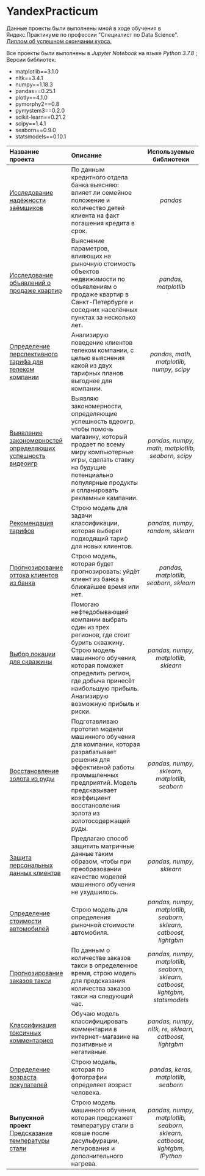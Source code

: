 # YandexPracticum
Данные проекты были выполнены мной в ходе обучения в Яндекс.Практикуме по профессии "Специалист по Data Science".
[Диплом об успешном окончании курса.](https://github.com/BernikovOleg/YandexPracticum/blob/main/yandex_ds_diploma.pdf)

Все проекты были выполнены в *Jupyter Notebook* на языке *Python 3.7.8* ; Версии библиотек:
- matplotlib==3.1.0
- nltk==3.4.1
- numpy==1.18.3
- pandas==0.25.1
- plotly==4.1.0
- pymorphy2==0.8
- pymystem3==0.2.0
- scikit-learn==0.21.2
- scipy==1.4.1
- seaborn==0.9.0
- statsmodels==0.10.1


|Название проекта                              |Описание                                                      |Используемые библиотеки     |
|:---------------------------------------------|:-------------------------------------------------------------|:--------------------------:|
|[Исследование надёжности заёмщиков](https://github.com/BernikovOleg/YandexPracticum/tree/main/01%20%D0%98%D1%81%D1%81%D0%BB%D0%B5%D0%B4%D0%BE%D0%B2%D0%B0%D0%BD%D0%B8%D0%B5_%D0%BD%D0%B0%D0%B4%D1%91%D0%B6%D0%BD%D0%BE%D1%81%D1%82%D0%B8_%D0%B7%D0%B0%D1%91%D0%BC%D1%89%D0%B8%D0%BA%D0%BE%D0%B2) | По данным кредитного отдела банка выясняю: влияет ли семейное положение и количество детей клиента на факт погашения кредита в срок. | *pandas*|
|[Исследование объявлений о продаже квартир](https://github.com/BernikovOleg/YandexPracticum/tree/main/02%20%D0%98%D1%81%D1%81%D0%BB%D0%B5%D0%B4%D0%BE%D0%B2%D0%B0%D0%BD%D0%B8%D0%B5_%D0%BE%D0%B1%D1%8A%D1%8F%D0%B2%D0%BB%D0%B5%D0%BD%D0%B8%D0%B9_%D0%BE_%D0%BF%D1%80%D0%BE%D0%B4%D0%B0%D0%B6%D0%B5_%D0%BA%D0%B2%D0%B0%D1%80%D1%82%D0%B8%D1%80)|Выяснение параметров, влияющих на рыночную стоимость объектов недвижимости по объявлениям о продаже квартир в Санкт-Петербурге и соседних населённых пунктах за несколько лет.| *pandas, matplotlib*|
|[Определение перспективного тарифа для телеком компании](https://github.com/BernikovOleg/YandexPracticum/tree/main/03%20%D0%9E%D0%BF%D1%80%D0%B5%D0%B4%D0%B5%D0%BB%D0%B5%D0%BD%D0%B8%D0%B5_%D0%BF%D0%B5%D1%80%D1%81%D0%BF%D0%B5%D0%BA%D1%82%D0%B8%D0%B2%D0%BD%D0%BE%D0%B3%D0%BE_%D1%82%D0%B0%D1%80%D0%B8%D1%84%D0%B0_%D0%B4%D0%BB%D1%8F_%D1%82%D0%B5%D0%BB%D0%B5%D0%BA%D0%BE%D0%BC%20%D0%BA%D0%BE%D0%BC%D0%BF%D0%B0%D0%BD%D0%B8%D0%B8)| Анализирую поведение клиентов телеком компании, с целью выяснения какой из двух тарифных планов выгоднее для компании.| *pandas, math, matplotlib, numpy, scipy*|
|[Выявление закономерностей определяющих успешность видеоигр](https://github.com/BernikovOleg/YandexPracticum/tree/main/04%20%D0%92%D1%8B%D1%8F%D0%B2%D0%BB%D0%B5%D0%BD%D0%B8%D0%B5_%D0%B7%D0%B0%D0%BA%D0%BE%D0%BD%D0%BE%D0%BC%D0%B5%D1%80%D0%BD%D0%BE%D1%81%D1%82%D0%B5%D0%B9_%D0%BE%D0%BF%D1%80%D0%B5%D0%B4%D0%B5%D0%BB%D1%8F%D1%8E%D1%89%D0%B8%D1%85_%D1%83%D1%81%D0%BF%D0%B5%D1%88%D0%BD%D0%BE%D1%81%D1%82%D1%8C_%D0%B2%D0%B8%D0%B4%D0%B5%D0%BE%D0%B8%D0%B3%D1%80)|Выявляю закономерности, определяющие успешность вдеоигр, чтобы помочь магазину, который продает по всему миру компьютерные игры, сделать ставку на будущие потенциально популярные продукты и спланировать рекламные кампании.|*pandas, numpy, math, matplotlib, seaborn, scipy*|
|[Рекомендация тарифов](https://github.com/BernikovOleg/YandexPracticum/tree/main/05%20%D0%A0%D0%B5%D0%BA%D0%BE%D0%BC%D0%B5%D0%BD%D0%B4%D0%B0%D1%86%D0%B8%D1%8F_%D1%82%D0%B0%D1%80%D0%B8%D1%84%D0%BE%D0%B2)|Cтрою модель для задачи классификации, которая выберет подходящий тариф для новых клиентов.|*pandas, numpy, random, sklearn*|
|[Прогнозирование оттока клиентов из банка](https://github.com/BernikovOleg/YandexPracticum/tree/main/06%20%D0%9F%D1%80%D0%BE%D0%B3%D0%BD%D0%BE%D0%B7%D0%B8%D1%80%D0%BE%D0%B2%D0%B0%D0%BD%D0%B8%D0%B5_%D0%BE%D1%82%D1%82%D0%BE%D0%BA%D0%B0%20%D0%BA%D0%BB%D0%B8%D0%B5%D0%BD%D1%82%D0%BE%D0%B2_%D0%B8%D0%B7_%D0%B1%D0%B0%D0%BD%D0%BA%D0%B0)|Строю модель, которая будет прогнозировать: уйдёт клиент из банка в ближайшее время или нет.|*pandas, matplotlib, seaborn, sklearn*|
|[Выбор локации для скважины](https://github.com/BernikovOleg/YandexPracticum/tree/main/07%20%D0%92%D1%8B%D0%B1%D0%BE%D1%80_%D0%BB%D0%BE%D0%BA%D0%B0%D1%86%D0%B8%D0%B8_%D0%B4%D0%BB%D1%8F_%D0%BD%D0%B5%D1%84%D1%82%D1%8F%D0%BD%D0%BE%D0%B9_%D1%81%D0%BA%D0%B2%D0%B0%D0%B6%D0%B8%D0%BD%D1%8B)|Помогаю нефтедобывающей компании выбрать один из трех регионов, где стоит бурить скважину. Строю модель машинного обучения, которая поможет определить регион, где добыча принесёт наибольшую прибыль. Анализирую возможную прибыль и риски.|*pandas, numpy, matplotlib, sklearn*|
|[Восстановление золота из руды](https://github.com/BernikovOleg/YandexPracticum/tree/main/08%20%D0%92%D0%BE%D1%81%D1%81%D1%82%D0%B0%D0%BD%D0%BE%D0%B2%D0%BB%D0%B5%D0%BD%D0%B8%D0%B5_%D0%B7%D0%BE%D0%BB%D0%BE%D1%82%D0%B0_%D0%B8%D0%B7_%D1%80%D1%83%D0%B4%D1%8B)|Подготавливаю прототип модели машинного обучения для компании, которая разрабатывает решения для эффективной работы промышленных предприятий. Модель предсказывает коэффициент восстановления золота из золотосодержащей руды.|*pandas, numpy, sklearn, matplotlib, seaborn*|
|[Защита персональных данных клиентов](https://github.com/BernikovOleg/YandexPracticum/tree/main/09%20%D0%97%D0%B0%D1%89%D0%B8%D1%82%D0%B0_%D0%BF%D0%B5%D1%80%D1%81%D0%BE%D0%BD%D0%B0%D0%BB%D1%8C%D0%BD%D1%8B%D1%85_%D0%B4%D0%B0%D0%BD%D0%BD%D1%8B%D1%85_%D0%BA%D0%BB%D0%B8%D0%B5%D0%BD%D1%82%D0%BE%D0%B2)|Предлагаю способ защитить матричные данные таким образом, чтобы при преобразовании качество моделей машинного обучения не ухудшилось.|*pandas, numpy, sklearn*|
|[Определение стоимости автомобилей](https://github.com/BernikovOleg/YandexPracticum/tree/main/10%20%D0%9E%D0%BF%D1%80%D0%B5%D0%B4%D0%B5%D0%BB%D0%B5%D0%BD%D0%B8%D0%B5_%D1%81%D1%82%D0%BE%D0%B8%D0%BC%D0%BE%D1%81%D1%82%D0%B8_%D0%B0%D0%B2%D1%82%D0%BE%D0%BC%D0%BE%D0%B1%D0%B8%D0%BB%D0%B5%D0%B9)|Строю модель для определения рыночной стоимости автомобиля.|*pandas, numpy, matplotlib, seaborn, sklearn, catboost, lightgbm*|
|[Прогнозирование заказов такси](https://github.com/BernikovOleg/YandexPracticum/tree/main/11%20%D0%9F%D1%80%D0%BE%D0%B3%D0%BD%D0%BE%D0%B7%D0%B8%D1%80%D0%BE%D0%B2%D0%B0%D0%BD%D0%B8%D0%B5_%D0%B7%D0%B0%D0%BA%D0%B0%D0%B7%D0%BE%D0%B2_%D1%82%D0%B0%D0%BA%D1%81%D0%B8)|По данным о количестве заказов такси в определенное время, строю модель для предсказания количества заказов такси на следующий час. |*pandas, numpy, matplotlib, seaborn, sklearn, catboost, lightgbm, statsmodels*|
|[Классификация токсичных комментариев](https://github.com/BernikovOleg/YandexPracticum/tree/main/12%20%D0%9A%D0%BB%D0%B0%D1%81%D1%81%D0%B8%D1%84%D0%B8%D0%BA%D0%B0%D1%86%D0%B8%D1%8F_%D1%82%D0%BE%D0%BA%D1%81%D0%B8%D1%87%D0%BD%D1%8B%D1%85_%D0%BA%D0%BE%D0%BC%D0%BC%D0%B5%D0%BD%D1%82%D0%B0%D1%80%D0%B8%D0%B5%D0%B2)|Обучаю модель классифицировать комментарии в интернет-магазине на позитивные и негативные.|*pandas, numpy, nltk, re, sklearn, catboost, lightgbm*|
|[Определение возраста покупателей](https://github.com/BernikovOleg/YandexPracticum/tree/main/13%20%D0%9E%D0%BF%D1%80%D0%B5%D0%B4%D0%B5%D0%BB%D0%B5%D0%BD%D0%B8%D0%B5_%D0%B2%D0%BE%D0%B7%D1%80%D0%B0%D1%81%D1%82%D0%B0_%D0%BF%D0%BE%D0%BA%D1%83%D0%BF%D0%B0%D1%82%D0%B5%D0%BB%D0%B5%D0%B9)|Строю модель, которая по фотографии определяет возраст человека.|*pandas, keras, matplotlib, seaborn*|
|**Выпускной проект** [Предсказание температуры стали](https://github.com/BernikovOleg/YandexPracticum/tree/main/14%20%D0%92%D1%8B%D0%BF%D1%83%D1%81%D0%BA%D0%BD%D0%BE%D0%B9_%D0%BF%D1%80%D0%BE%D0%B5%D0%BA%D1%82_%D0%9F%D1%80%D0%B5%D0%B4%D1%81%D0%BA%D0%B0%D0%B7%D0%B0%D0%BD%D0%B8%D0%B5_%D1%82%D0%B5%D0%BC%D0%BF%D0%B5%D1%80%D0%B0%D1%82%D1%83%D1%80%D1%8B_%D1%81%D1%82%D0%B0%D0%BB%D0%B8)| Строю модель машинного обучения, которая предскажет температуру стали в ковше после десульфурации, легирования и дополнительного нагрева.|*pandas, numpy, matplotlib, seaborn, sklearn, catboost, lightgbm, IPython*|
